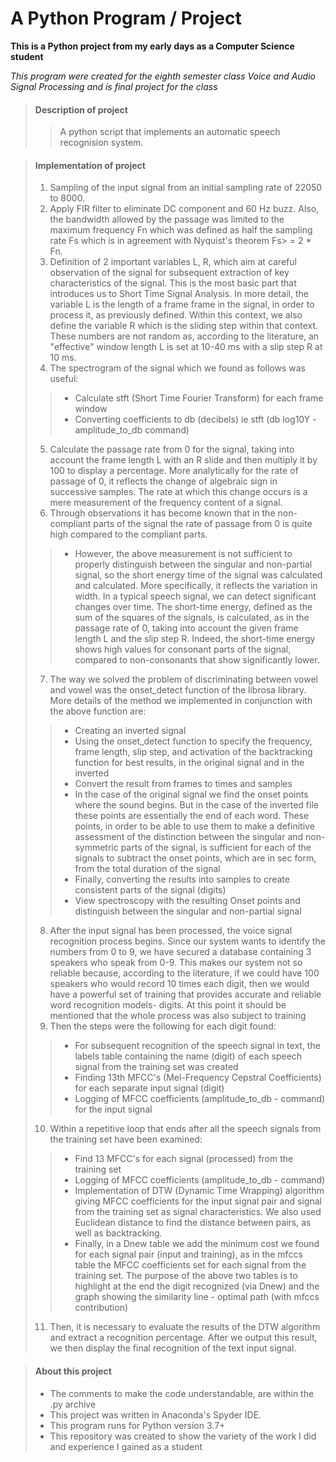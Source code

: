 # A Python Program / Project

**This is a Python project from my early days as a Computer Science student**

_This program were created for the eighth semester class Voice and Audio Signal Processing
and is final project for the class_

> #### Description of project
>
>>A python script that implements an automatic speech recognision system.
>

> #### Implementation of project
>
> 1. Sampling of the input signal from an initial sampling rate of 22050 to 8000.
> 2. Apply FIR filter to eliminate DC component and 60 Hz buzz. Also, the bandwidth allowed by the passage was limited to the maximum frequency Fn which was defined as half the sampling rate Fs which is in agreement with Nyquist's theorem Fs> = 2 * Fn.
> 3. Definition of 2 important variables L, R, which aim at careful observation of the signal for subsequent extraction of key characteristics of the signal. This is the most basic part that introduces us to Short Time Signal Analysis. In more detail, the variable L is the length of a frame frame in the signal, in order to process it, as previously defined. Within this context, we also define the variable R which is the sliding step within that context. These numbers are not random as, according to the literature, an "effective" window length L is set at 10-40 ms with a slip step R at 10 ms.
> 4. The spectrogram of the signal which we found as follows was useful:
>> - Calculate stft (Short Time Fourier Transform) for each frame window
>> - Converting coefficients to db (decibels) ie stft (db log10Y - amplitude_to_db command)
> 
> 5. Calculate the passage rate from 0 for the signal, taking into account the frame length L with an R slide and then multiply it by 100 to display a percentage. More analytically for the rate of passage of 0, it reflects the change of algebraic sign in successive samples. The rate at which this change occurs is a mere measurement of the frequency content of a signal. 
> 6. Through observations it has become known that in the non-compliant parts of the signal the rate of passage from 0 is quite high compared to the compliant parts.
>> - However, the above measurement is not sufficient to properly distinguish between the singular and non-partial signal, so the short energy time of the signal was calculated and calculated. More specifically, it reflects the variation in width. In a typical speech signal, we can detect significant changes over time. The short-time energy, defined as the sum of the squares of the signals, is calculated, as in the passage rate of 0, taking into account the given frame length L and the slip step R. Indeed, the short-time energy shows high values for consonant parts of the signal, compared to non-consonants that show significantly lower.
>
> 7. The way we solved the problem of discriminating between vowel and vowel was the onset_detect function of the librosa library. More details of the method we implemented in conjunction with the above function are:
>> - Creating an inverted signal
>> - Using the onset_detect function to specify the frequency, frame length, slip step, and activation of the backtracking function for best results, in the original signal and in the inverted
>> - Convert the result from frames to times and samples
>> - In the case of the original signal we find the onset points where the sound begins. But in the case of the inverted file these points are essentially the end of each word. These points, in order to be able to use them to make a definitive assessment of the distinction between the singular and non-symmetric parts of the signal, is sufficient for each of the signals to subtract the onset points, which are in sec form, from the total duration of the signal
>> - Finally, converting the results into samples to create consistent parts of the signal (digits)
>> - View spectroscopy with the resulting Onset points and distinguish between the singular and non-partial signal
>
> 8. After the input signal has been processed, the voice signal recognition process begins. Since our system wants to identify the numbers from 0 to 9, we have secured a database containing 3 speakers who speak from 0-9. This makes our system not so reliable because, according to the literature, if we could have 100 speakers who would record 10 times each digit, then we would have a powerful set of training that provides accurate and reliable word recognition models- digits. At this point it should be mentioned that the whole process was also subject to training
> 9. Then the steps were the following for each digit found:
>> - For subsequent recognition of the speech signal in text, the labels table containing the name (digit) of each speech signal from the training set was created
>> - Finding 13th MFCC's (Mel-Frequency Cepstral Coefficients) for each separate input signal (digit)
>> - Logging of MFCC coefficients (amplitude_to_db - command) for the input signal
>
> 10. Within a repetitive loop that ends after all the speech signals from the training set have been examined:
>> - Find 13 MFCC's for each signal (processed) from the training set
>> - Logging of MFCC coefficients (amplitude_to_db - command)
>> - Implementation of DTW (Dynamic Time Wrapping) algorithm giving MFCC coefficients for the input signal pair and signal from the training set as signal characteristics. We also used Euclidean distance to find the distance between pairs, as well as backtracking.
>> - Finally, in a Dnew table we add the minimum cost we found for each signal pair (input and training), as in the mfccs table the MFCC coefficients set for each signal from the training set. The purpose of the above two tables is to highlight at the end the digit recognized (via Dnew) and the graph showing the similarity line - optimal path (with mfccs contribution)
>
> 11. Then, it is necessary to evaluate the results of the DTW algorithm and extract a recognition percentage. After we output this result, we then display the final recognition of the text input signal.

> #### About this project
>
> - The comments to make the code understandable, are within the .py archive
> - This project was written in Anaconda's Spyder IDE.
> - This program runs for Python version 3.7+
> - This repository was created to show the variety of the work I did and experience I gained as a student
>
